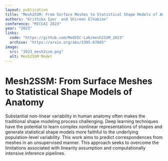 ```yaml
---
layout: publication
title: "Mesh2SSM: From Surface Meshes to Statistical Shape Models of Anatomy"
authors: "Krithika Iyer  and Shireen Elhabian"
conference: "MICCAI 2023"
year: "2023"
links: 
  code: "https://github.com/MedVIC-Lab/mesh2SSM_2023"
  archive: "https://arxiv.org/abs/2305.07805"
image:
  src: "2023_mesh2ssm.png"
  alt: Mesh2SSM Model
---
```


# Mesh2SSM: From Surface Meshes to Statistical Shape Models of Anatomy

Substantial non-linear variability in human anatomy often makes the traditional shape modeling process challenging. Deep learning techniques have the potential to learn complex nonlinear representations of shapes and generate statistical shape models more faithful to the underlying population-level variability. This work aims to predict correspondences from meshes in an unsupervised manner. This approach seeks to overcome the limitations associated with linearity assumption and computationally intensive inference pipelines.